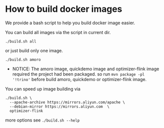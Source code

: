 <!--
 - Licensed to the Apache Software Foundation (ASF) under one or more
 - contributor license agreements.  See the NOTICE file distributed with
 - this work for additional information regarding copyright ownership.
 - The ASF licenses this file to You under the Apache License, Version 2.0
 - (the "License"); you may not use this file except in compliance with
 - the License.  You may obtain a copy of the License at
 -
 -   http://www.apache.org/licenses/LICENSE-2.0
 -
 - Unless required by applicable law or agreed to in writing, software
 - distributed under the License is distributed on an "AS IS" BASIS,
 - WITHOUT WARRANTIES OR CONDITIONS OF ANY KIND, either express or implied.
 - See the License for the specific language governing permissions and
 - limitations under the License.
 -->

# How to build docker images

We provide a bash script to help you build docker image easier.

You can build all images via the script in current dir.

```shell
./build.sh all 
```

or just build only one image.

```shell
./build.sh amoro
```

- NOTICE: The amoro image, quickdemo image and optimizer-flink image required the project had been packaged. 
so run `mvn package -pl '!trino'` before build amoro, quickdemo or optimizer-flink image.

You can speed up image building via 

```shell
./build.sh \
  --apache-archive https://mirrors.aliyun.com/apache \
  --debian-mirror https://mirrors.aliyun.com  \
  optimizer-flink
```

more options see `./build.sh --help`
